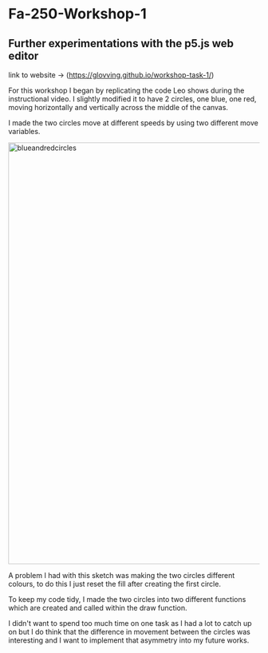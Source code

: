 # Fa-250-Workshop-1

## Further experimentations with the p5.js web editor
link to website -> (https://glovving.github.io/workshop-task-1/)

For this workshop I began by replicating the code Leo shows during the instructional video.
I slightly modified it to have 2 circles, one blue, one red, moving horizontally and vertically across the middle of the canvas.

I made the two circles move at different speeds by using two different move variables.

<img width="845" alt="blueandredcircles" src="https://github.com/user-attachments/assets/365f174d-6f85-4c91-a603-402550d388b4" />

A problem I had with this sketch was making the two circles different colours, to do this I just reset the fill after creating the first circle.

To keep my code tidy, I made the two circles into two different functions which are created and called within the draw function.

I didn't want to spend too much time on one task as I had a lot to catch up on but I do think that the difference in movement between the circles was interesting and I want to implement that asymmetry into my 
future works.
